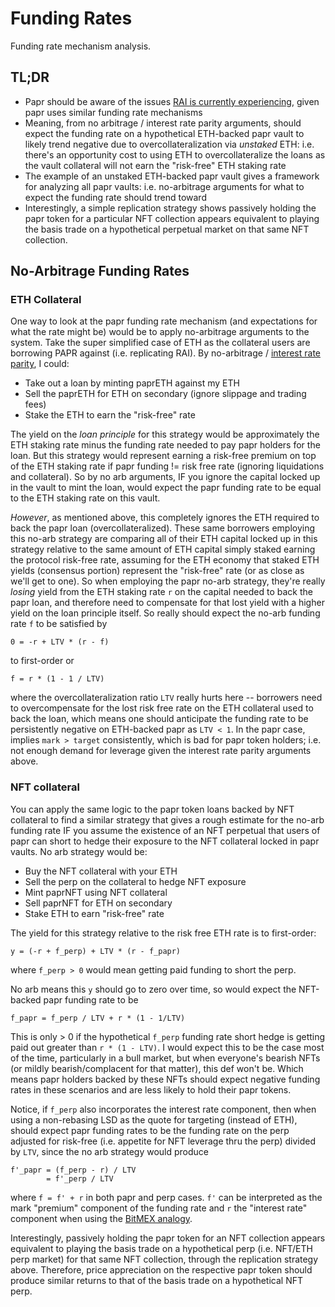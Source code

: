 # Funding Rates

Funding rate mechanism analysis.

## TL;DR

- Papr should be aware of the issues [RAI is currently experiencing](https://community.reflexer.finance/t/can-oracles-double-as-co-stakers-how-rai-like-systems-might-safely-support-staked-eth/397),
given papr uses similar funding rate mechanisms
- Meaning, from no arbitrage / interest rate parity arguments, should expect the funding rate on a hypothetical ETH-backed
papr vault to likely trend negative due to overcollateralization via *unstaked* ETH: i.e. there's an opportunity cost to using
ETH to overcollateralize the loans as the vault collateral will not earn the "risk-free" ETH staking rate
- The example of an unstaked ETH-backed papr vault gives a framework for analyzing all papr vaults: i.e. no-arbitrage arguments for what
to expect the funding rate should trend toward
- Interestingly, a simple replication strategy shows passively holding the papr token for a particular NFT collection appears equivalent to
playing the basis trade on a hypothetical perpetual market on that same NFT collection.


## No-Arbitrage Funding Rates

### ETH Collateral

One way to look at the papr funding rate mechanism (and expectations for what the rate might be) would be to apply no-arbitrage arguments to the system.
Take the super simplified case of ETH as the collateral users are borrowing PAPR against (i.e. replicating RAI).
By no-arbitrage / [interest rate parity](https://en.wikipedia.org/wiki/Interest_rate_parity), I could:

- Take out a loan by minting paprETH against my ETH
- Sell the paprETH for ETH on secondary (ignore slippage and trading fees)
- Stake the ETH to earn the "risk-free" rate

The yield on the *loan principle* for this strategy would be approximately the ETH staking rate minus the funding rate needed
to pay papr holders for the loan. But this strategy would represent earning a risk-free premium on top of the ETH staking rate
if papr funding != risk free rate (ignoring liquidations and collateral). So by no arb arguments, IF you ignore the capital locked
up in the vault to mint the loan, would expect the papr funding rate to be equal to the ETH staking rate on this vault.

*However*, as mentioned above, this completely ignores the ETH required to back the papr loan (overcollateralized). These same
borrowers employing this no-arb strategy are comparing all of their ETH capital locked up in this strategy relative to the same
amount of ETH capital simply staked earning the protocol risk-free rate, assuming for the ETH economy that staked ETH yields (consensus portion)
represent the "risk-free" rate (or as close as we'll get to one). So when employing the papr no-arb strategy, they're really
*losing* yield from the ETH staking rate `r` on the capital needed to back the papr loan, and therefore need to compensate for that
lost yield with a higher yield on the loan principle itself. So really should expect the no-arb funding rate `f` to be satisfied by

```
0 = -r + LTV * (r - f)
```

to first-order or

```
f = r * (1 - 1 / LTV) 
```

where the overcollateralization ratio `LTV` really hurts here -- borrowers need to overcompensate for the lost risk free rate on the
ETH collateral used to back the loan, which means one should anticipate the funding rate to be persistently negative on ETH-backed papr
as `LTV < 1`. In the papr case, implies `mark > target` consistently, which is bad for papr token holders; i.e. not enough demand for leverage
given the interest rate parity arguments above.

### NFT collateral

You can apply the same logic to the papr token loans backed by NFT collateral to find a similar strategy that gives a rough estimate for
the no-arb funding rate IF you assume the existence of an NFT perpetual that users of papr can short to hedge their exposure to the NFT
collateral locked in papr vaults. No arb strategy would be:

- Buy the NFT collateral with your ETH
- Sell the perp on the collateral to hedge NFT exposure
- Mint paprNFT using NFT collateral
- Sell paprNFT for ETH on secondary
- Stake ETH to earn "risk-free" rate

The yield for this strategy relative to the risk free ETH rate is to first-order:

```
y = (-r + f_perp) + LTV * (r - f_papr)
```

where `f_perp > 0` would mean getting paid funding to short the perp.

No arb means this `y` should go to zero over time, so would expect the NFT-backed papr funding rate to be

```
f_papr = f_perp / LTV + r * (1 - 1/LTV)
```

This is only > 0 if the hypothetical `f_perp` funding rate short hedge is getting paid out greater than `r * (1 - LTV)`. I would expect this to be
the case most of the time, particularly in a bull market, but when everyone's bearish NFTs (or mildly bearish/complacent for that matter), this def
won't be. Which means papr holders backed by these NFTs should expect negative funding rates in these scenarios and are less likely to hold their papr
tokens.

Notice, if `f_perp` also incorporates the interest rate component, then when using a non-rebasing LSD as the quote for targeting (instead of ETH),
should expect papr funding rates to be the funding rate on the perp adjusted for risk-free (i.e. appetite for NFT leverage thru the perp) divided by `LTV`,
since the no arb strategy would produce

```
f'_papr = (f_perp - r) / LTV
        = f'_perp / LTV
```

where `f = f' + r` in both papr and perp cases. `f'` can be interpreted as the mark "premium" component of the funding rate and `r` the "interest rate"
component when using the [BitMEX analogy](https://www.bitmex.com/app/perpetualContractsGuide#Funding-Rate-Calculations).

Interestingly, passively holding the papr token for an NFT collection appears equivalent to playing the basis trade on a hypothetical perp (i.e. NFT/ETH perp market)
for that same NFT collection, through the replication strategy above. Therefore, price appreciation on the respective papr token should produce
similar returns to that of the basis trade on a hypothetical NFT perp.
